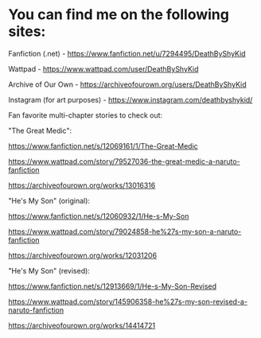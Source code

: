 # You can find me on the following sites:

Fanfiction (.net) - https://www.fanfiction.net/u/7294495/DeathByShyKid

Wattpad - https://www.wattpad.com/user/DeathByShyKid

Archive of Our Own - https://archiveofourown.org/users/DeathByShyKid

Instagram (for art purposes) - https://www.instagram.com/deathbyshykid/


Fan favorite multi-chapter stories to check out:

"The Great Medic":

https://www.fanfiction.net/s/12069161/1/The-Great-Medic

https://www.wattpad.com/story/79527036-the-great-medic-a-naruto-fanfiction

https://archiveofourown.org/works/13016316

"He's My Son" (original):

https://www.fanfiction.net/s/12060932/1/He-s-My-Son

https://www.wattpad.com/story/79024858-he%27s-my-son-a-naruto-fanfiction

https://archiveofourown.org/works/12031206

"He's My Son" (revised):

https://www.fanfiction.net/s/12913669/1/He-s-My-Son-Revised

https://www.wattpad.com/story/145906358-he%27s-my-son-revised-a-naruto-fanfiction

https://archiveofourown.org/works/14414721
